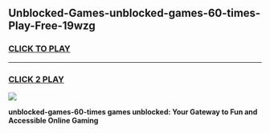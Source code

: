 
## Unblocked-Games-unblocked-games-60-times-Play-Free-19wzg
<h3>
<a href="https://premium76.site?title=unblocked-games-60-times&ref=09A">CLICK TO PLAY</a></h3>
<hr>

<h3>
<a href="https://premium76.site?title=unblocked-games-60-times&ref=09A">CLICK 2 PLAY</a>
  
</h3>

<a href="https://premium76.site?title=unblocked-games-60-times&ref=09A"><img src="https://clearcache.store/games.png"></a>


**unblocked-games-60-times games unblocked: Your Gateway to Fun and Accessible Online Gaming**
